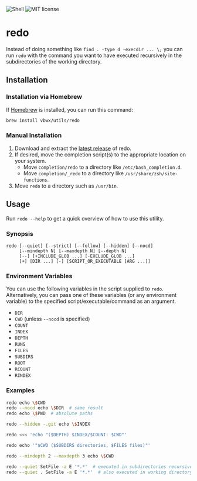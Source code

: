 ![Shell](https://img.shields.io/github/languages/top/vbwx/redo?style=flat)
![MIT license](https://img.shields.io/github/license/vbwx/redo?style=flat)

# redo

Instead of doing something like `find . -type d -execdir ... \;` you can run `redo` with the command you want to have executed recursively in the subdirectories of the working directory.

## Installation

### Installation via Homebrew

If [Homebrew](https://brew.sh) is installed, you can run this command:

```sh
brew install vbwx/utils/redo
```

### Manual Installation

1. Download and extract the [latest release](https://github.com/vbwx/redo/releases/latest) of redo.
2. If desired, move the completion script(s) to the appropriate location on your system.
   - Move `completion/redo` to a directory like `/etc/bash_completion.d`.
   - Move `completion/_redo` to a directory like `/usr/share/zsh/site-functions`.
3. Move `redo` to a directory such as `/usr/bin`.

## Usage

Run `redo --help` to get a quick overview of how to use this utility.

### Synopsis

    redo [--quiet] [--strict] [--follow] [--hidden] [--nocd]
         [--mindepth N] [--maxdepth N] [--depth N]
         [--] [+INCLUDE_GLOB ...] [-EXCLUDE_GLOB ...]
         [+] [DIR ...] [-] [SCRIPT_OR_EXECUTABLE [ARG ...]]

### Environment Variables

You can use the following variables in the script supplied to `redo`.
Alternatively, you can pass one of these variables (or any environment variable) to the specified script/executable/command as an argument.

- `DIR`
- `CWD` (unless `--nocd` is specified)
- `COUNT`
- `INDEX`
- `DEPTH`
- `RUNS`
- `FILES`
- `SUBDIRS`
- `ROOT`
- `RCOUNT`
- `RINDEX`

### Examples

```sh
redo echo \$CWD
redo --nocd echo \$DIR  # same result
redo echo \$PWD  # absolute paths
```

```sh
redo --hidden -.git echo \$INDEX
```

```sh
redo <<< 'echo "($DEPTH) $INDEX/$COUNT: $CWD"'
```

```sh
redo echo '"$CWD ($SUBDIRS directories, $FILES files)"'
```

```sh
redo --mindepth 2 --maxdepth 3 echo \$CWD
```

```sh
redo --quiet SetFile -a E '*.*'  # executed in subdirectories recursively
redo --quiet . SetFile -a E '*.*'  # also executed in working directory
```
